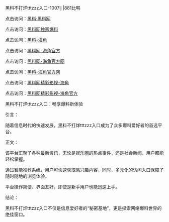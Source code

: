 黑料不打烊tttzzz入口-1007lj |881比鸭

点击访问：<a href="https://heiliaolvzlu3.pages.dev">黑料·黑料网</a>

点击访问：<a href="https://heiliaoyvnrda.pages.dev">黑料网独家爆料</a>

点击访问：<a href="https://heiliaoxrq8i9.pages.dev">黑料-海角</a>

点击访问：<a href="https://heiliaotlyq53.pages.dev">黑料网-海角官方</a>

点击访问：<a href="https://heiliao9wsbg3.pages.dev">黑料网-海角官方网</a>

点击访问：<a href="https://heiliao5s28gk.pages.dev">黑料-海角官方网</a>

点击访问：<a href="https://heiliaoxfe5rb.pages.dev">黑料网精彩影视-海角</a>

点击访问：<a href="https://heiliaoubleqx.pages.dev">黑料网精彩影视-海角官方</a>

黑料不打烊tttzzz入口：畅享爆料新体验

引言：

随着信息时代的快速发展，黑料不打烊tttzzz入口成为了众多爆料爱好者的首选平台。

正文：

该平台汇聚了各种最新资讯，无论是娱乐圈的热点事件，还是社会新闻，用户都能轻松掌握。

通过智能推荐系统，用户可快速获取感兴趣内容，同时，多元化的访问入口保障了随时随地的浏览体验。

平台操作简便、界面友好，即使是新手用户也能迅速上手。

结论：

黑料不打烊tttzzz入口不仅是信息爱好者的“秘密基地”，更是探索网络爆料世界的绝佳窗口。


